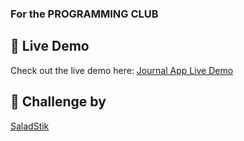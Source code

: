 ### For the **PROGRAMMING CLUB**

## 🚀 Live Demo
Check out the live demo here: [Journal App Live Demo](https://airzy.glitch.me/journal)

## 🌟 Challenge by 
[SaladStik](https://github.com/SaladStik)
